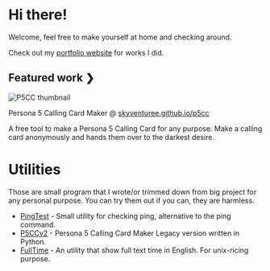 # Hi there!

Welcome, feel free to make yourself at home and checking around.

Check out my [portfolio website](https://skyventuree.github.io) for works I did.

## Featured work ❯

![P5CC thumbnail](https://raw.githubusercontent.com/skyventuree/skyventuree/main/meta.png)

Persona 5 Calling Card Maker @ [skyventuree.github.io/p5cc](https://skyventuree.github.io/p5cc)

A free tool to make a Persona 5 Calling Card for any purpose. Make a calling card anonymously and hands them over to the darkest desire.

# Utilities

Those are small program that I wrote/or trimmed down from big project for any personal purpose. You can try them out if you can, they are harmless.

- [PingTest](https://skyventuree.github.io/pingtest) - Small utility for checking ping, alternative to the ping command.
- [P5CCv2](https://github.com/skyventuree/p5cc-python) - Persona 5 Calling Card Maker Legacy version written in Python.
- [FullTime](https://github.com/skyventuree/fulltime) - An utility that show full text time in English. For unix-ricing purpose.


